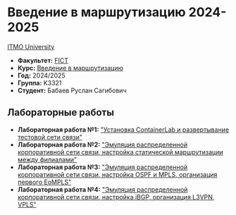 # Введение в маршрутизацию 2024-2025
[ITMO University](https://itmo.ru/ru/)

* **Факультет:** [FICT](https://fict.itmo.ru)
* **Курс:** [Введение в маршрутизацию](https://github.com/itmo-ict-faculty/introduction-in-routing)
* **Год:** 2024/2025
* **Группа:** K3321
* **Студент:** Бабаев Руслан Сагибович

## Лабораторные работы

* **Лабораторная работа №1:** ["Установка ContainerLab и развертывание тестовой сети связи"](https://github.com/Jesusya-26/2024_2025-introduction_in_routing-k3321-babayev_r_s/tree/master/lab_1)
* **Лабораторная работа №2:** ["Эмуляция распределенной корпоративной сети связи, настройка статической маршрутизации между филиалами"](https://github.com/Jesusya-26/2024_2025-introduction_in_routing-k3321-babayev_r_s/tree/master/lab_2)
* **Лабораторная работа №3:** ["Эмуляция распределенной корпоративной сети связи, настройка OSPF и MPLS, организация первого EoMPLS"](https://github.com/Jesusya-26/2024_2025-introduction_in_routing-k3321-babayev_r_s/tree/master/lab_3)
* **Лабораторная работа №4:** ["Эмуляция распределенной корпоративной сети связи, настройка iBGP, организация L3VPN, VPLS"](https://github.com/Jesusya-26/2024_2025-introduction_in_routing-k3321-babayev_r_s/tree/master/lab_4)
